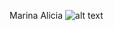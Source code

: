 Marina
Alicia
![alt text](https://github.com/AliciaGrevsten/Marina-git-Task/blob/aliciagrevsten-updates/cat.jpg "An embedded picture of a cat.")